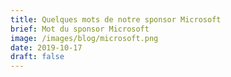 ```yaml
---
title: Quelques mots de notre sponsor Microsoft
brief: Mot du sponsor Microsoft
image: /images/blog/microsoft.png
date: 2019-10-17
draft: false
---
```


